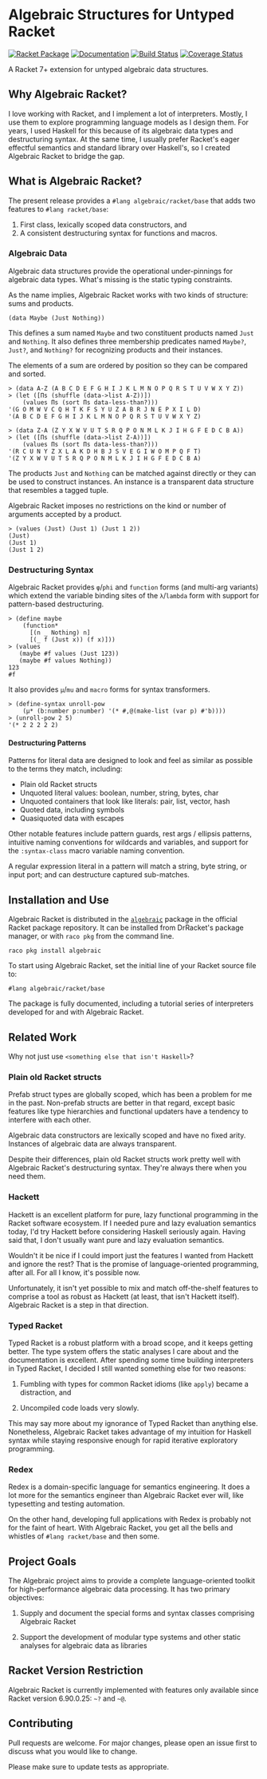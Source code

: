 # Algebraic Structures for Untyped Racket
[![Racket Package](https://img.shields.io/badge/raco%20pkg-algebraic-red.svg)](https://pkgd.racket-lang.org/pkgn/package/algebraic)
[![Documentation](https://img.shields.io/badge/read-docs-blue.svg)](http://docs.racket-lang.org/algebraic/)
[![Build Status](https://travis-ci.org/dedbox/racket-algebraic.svg?branch=master)](https://travis-ci.org/dedbox/racket-algebraic)
[![Coverage Status](https://coveralls.io/repos/github/dedbox/racket-algebraic/badge.svg?branch=master)](https://coveralls.io/github/dedbox/racket-algebraic?branch=master)

A Racket 7+ extension for untyped algebraic data structures.

## Why Algebraic Racket?

I love working with Racket, and I implement a lot of interpreters. Mostly,
I use them to explore programming language models as I design them. For
years, I used Haskell for this because of its algebraic data types and
destructuring syntax. At the same time, I usually prefer Racket's eager
effectful semantics and standard library over Haskell's, so I created
Algebraic Racket to bridge the gap.

## What is Algebraic Racket?

The present release provides a `#lang algebraic/racket/base` that adds two
features to `#lang racket/base`:

  1. First class, lexically scoped data constructors, and
  2. A consistent destructuring syntax for functions and macros.

### Algebraic Data

Algebraic data structures provide the operational under-pinnings for
algebraic data types. What's missing is the static typing constraints.

As the name implies, Algebraic Racket works with two kinds of structure:
sums and products.

```
(data Maybe (Just Nothing))
```

This defines a sum named `Maybe` and two constituent products named `Just`
and `Nothing`. It also defines three membership predicates named `Maybe?`,
`Just?`, and `Nothing?` for recognizing products and their instances.

The elements of a sum are ordered by position so they can be compared and
sorted.

```
> (data A-Z (A B C D E F G H I J K L M N O P Q R S T U V W X Y Z))
> (let ([Πs (shuffle (data->list A-Z))])
    (values Πs (sort Πs data-less-than?)))
'(G O M W V C Q H T K F S Y U Z A B R J N E P X I L D)
'(A B C D E F G H I J K L M N O P Q R S T U V W X Y Z)
```

```
> (data Z-A (Z Y X W V U T S R Q P O N M L K J I H G F E D C B A))
> (let ([Πs (shuffle (data->list Z-A))])
    (values Πs (sort Πs data-less-than?)))
'(R C U N Y Z X L A K D H B J S V E G I W O M P Q F T)
'(Z Y X W V U T S R Q P O N M L K J I H G F E D C B A)
```

The products `Just` and `Nothing` can be matched against directly or they
can be used to construct instances. An instance is a transparent data
structure that resembles a tagged tuple.

Algebraic Racket imposes no restrictions on the kind or number of
arguments accepted by a product.

```
> (values (Just) (Just 1) (Just 1 2))
(Just)
(Just 1)
(Just 1 2)
```

### Destructuring Syntax

Algebraic Racket provides `φ`/`phi` and `function` forms (and multi-arg
variants) which extend the variable binding sites of the `λ`/`lambda` form
with support for pattern-based destructuring.

```
> (define maybe
    (function*
      [(n _ Nothing) n]
      [(_ f (Just x)) (f x)]))
> (values
   (maybe #f values (Just 123))
   (maybe #f values Nothing))
123
#f
```

It also provides `μ`/`mu` and `macro` forms for syntax transformers.

```
> (define-syntax unroll-pow
    (μ* (b:number p:number) '(* #,@(make-list (var p) #'b))))
> (unroll-pow 2 5)
'(* 2 2 2 2 2)
```

#### Destructuring Patterns

Patterns for literal data are designed to look and feel as similar as
possible to the terms they match, including:

- Plain old Racket structs
- Unquoted literal values: boolean, number, string, bytes, char
- Unquoted containers that look like literals: pair, list, vector, hash
- Quoted data, including symbols
- Quasiquoted data with escapes

Other notable features include pattern guards, rest args / ellipsis
patterns, intuitive naming conventions for wildcards and variables, and
support for the `:syntax-class` macro variable naming convention.

A regular expression literal in a pattern will match a string, byte
string, or input port; and can destructure captured sub-matches.

## Installation and Use

Algebraic Racket is distributed in the
[`algebraic`](https://pkgd.racket-lang.org/pkgn/package/algebraic) package
in the official Racket package repository. It can be installed from
DrRacket's package manager, or with `raco pkg` from the command line.

```
raco pkg install algebraic
```

To start using Algebraic Racket, set the initial line of your Racket
source file to:

```
#lang algebraic/racket/base
```

The package is fully documented, including a tutorial series of
interpreters developed for and with Algebraic Racket.

## Related Work

Why not just use `<something else that isn't Haskell>`?

### Plain old Racket structs

Prefab struct types are globally scoped, which has been a problem for me
in the past. Non-prefab structs are better in that regard, except basic
features like type hierarchies and functional updaters have a tendency to
interfere with each other.

Algebraic data constructors are lexically scoped and have no fixed arity.
Instances of algebraic data are always transparent.

Despite their differences, plain old Racket structs work pretty well with
Algebraic Racket's destructuring syntax. They're always there when you
need them.

### Hackett

Hackett is an excellent platform for pure, lazy functional programming in
the Racket software ecosystem. If I needed pure and lazy evaluation
semantics today, I'd try Hackett before considering Haskell seriously
again. Having said that, I don't usually want pure and lazy evaluation
semantics.

Wouldn't it be nice if I could import just the features I wanted from
Hackett and ignore the rest? That is the promise of language-oriented
programming, after all. For all I know, it's possible now.

Unfortunately, it isn't yet possible to mix and match off-the-shelf
features to comprise a tool as robust as Hackett (at least, that isn't
Hackett itself). Algebraic Racket is a step in that direction.

### Typed Racket

Typed Racket is a robust platform with a broad scope, and it keeps getting
better. The type system offers the static analyses I care about and the
documentation is excellent. After spending some time building interpreters
in Typed Racket, I decided I still wanted something else for two reasons:

1. Fumbling with types for common Racket idioms (like `apply`) became a
   distraction, and

2. Uncompiled code loads very slowly.

This may say more about my ignorance of Typed Racket than anything else.
Nonetheless, Algebraic Racket takes advantage of my intuition for Haskell
syntax while staying responsive enough for rapid iterative exploratory
programming.

### Redex

Redex is a domain-specific language for semantics engineering. It does a
lot more for the semantics engineer than Algebraic Racket ever will, like
typesetting and testing automation.

On the other hand, developing full applications with Redex is probably not
for the faint of heart. With Algebraic Racket, you get all the bells and
whistles of `#lang racket/base` and then some.

## Project Goals

The Algebraic project aims to provide a complete language-oriented toolkit
for high-performance algebraic data processing. It has two primary
objectives:

1. Supply and document the special forms and syntax classes comprising
   Algebraic Racket

2. Support the development of modular type systems and other static
   analyses for algebraic data as libraries

## Racket Version Restriction

Algebraic Racket is currently implemented with features only available
since Racket version 6.90.0.25: `~?` and `~@`.

## Contributing

Pull requests are welcome. For major changes, please open an issue first
to discuss what you would like to change.

Please make sure to update tests as appropriate.
